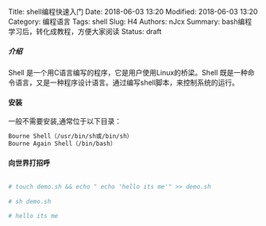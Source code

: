 Title: shell编程快速入门
Date: 2018-06-03 13:20
Modified: 2018-06-03 13:20
Category: 编程语言
Tags: shell
Slug: H4
Authors: nJcx
Summary: bash编程学习后，转化成教程，方便大家阅读
Status: draft
##### 介绍

Shell 是一个用C语言编写的程序，它是用户使用Linux的桥梁。Shell 既是一种命令语言，又是一种程序设计语言。通过编写shell脚本，来控制系统的运行。

#### 安装

一般不需要安装,通常位于以下目录：

```bash
Bourne Shell（/usr/bin/sh或/bin/sh）
Bourne Again Shell（/bin/bash）
```

#### 向世界打招呼

```bash 

# touch demo.sh && echo " echo 'hello its me'" >> demo.sh
 
# sh demo.sh 

# hello its me
```

